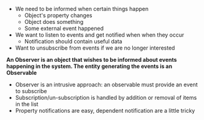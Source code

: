 - We need to be informed when certain things happen
    - Object's property changes
    - Object does something
    - Some external event happened
- We want to listen to events and get notified when when they occur
    - Notification should contain useful data
- Want to unsubscribe from events if we are no longer interested

**An Observer is an object that wishes to be informed about events happening in the system.
The entity generating the events is an Observable**

- Observer is an intrusive approach: an observable must provide an event to subscribe
- Subscription/un-subscription is handled by addition or removal of items in the list
- Property notifications are easy, dependent notification are a little tricky